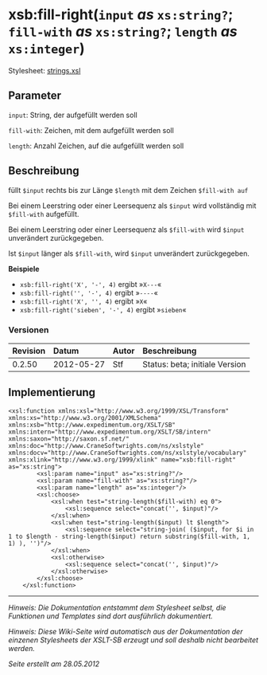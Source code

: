 # xsb:fill-right(`input` _as_ `xs:string?`; `fill-with` _as_ `xs:string?`; `length` _as_ `xs:integer`) #

Stylesheet: [strings.xsl](http://code.google.com/p/xslt-sb/source/browse/trunk/xslt-sb/strings.xsl)

## Parameter ##
`input`: String, der aufgefüllt werden soll


`fill-with`: Zeichen, mit dem aufgefüllt werden soll


`length`: Anzahl Zeichen, auf die aufgefüllt werden soll



## Beschreibung ##
füllt `$input` rechts bis zur Länge `$length` mit dem Zeichen `$fill-with auf`

Bei einem Leerstring oder einer Leersequenz als `$input` wird vollständig mit `$fill-with` aufgefüllt.

Bei einem Leerstring oder einer Leersequenz als `$fill-with` wird `$input` unverändert zurückgegeben.

Ist `$input` länger als `$fill-with`, wird `$input` unverändert zurückgegeben.


**Beispiele**
  * `xsb:fill-right('X', '-', 4)` ergibt »`X---`«
  * `xsb:fill-right('', '-', 4)` ergibt »`----`«
  * `xsb:fill-right('X', '', 4)` ergibt »`X`«
  * `xsb:fill-right('sieben', '-', 4)` ergibt »`sieben`«

### Versionen ###
| Revision | Datum | Autor | Beschreibung |
|:---------|:------|:------|:-------------|
| 0.2.50 | 2012-05-27 | Stf |   Status: beta;   initiale Version   |


## Implementierung ##
```
<xsl:function xmlns:xsl="http://www.w3.org/1999/XSL/Transform" xmlns:xs="http://www.w3.org/2001/XMLSchema" xmlns:xsb="http://www.expedimentum.org/XSLT/SB" xmlns:intern="http://www.expedimentum.org/XSLT/SB/intern" xmlns:saxon="http://saxon.sf.net/" xmlns:doc="http://www.CraneSoftwrights.com/ns/xslstyle" xmlns:docv="http://www.CraneSoftwrights.com/ns/xslstyle/vocabulary" xmlns:xlink="http://www.w3.org/1999/xlink" name="xsb:fill-right" as="xs:string">
		<xsl:param name="input" as="xs:string?"/>
		<xsl:param name="fill-with" as="xs:string?"/>
		<xsl:param name="length" as="xs:integer"/>
		<xsl:choose>
			<xsl:when test="string-length($fill-with) eq 0">
				<xsl:sequence select="concat('', $input)"/>
			</xsl:when>
			<xsl:when test="string-length($input) lt $length">
				<xsl:sequence select="string-join( ($input, for $i in 1 to $length - string-length($input) return substring($fill-with, 1, 1) ), '')"/>
			</xsl:when>
			<xsl:otherwise>
				<xsl:sequence select="concat('', $input)"/>
			</xsl:otherwise>
		</xsl:choose>
	</xsl:function>
```


---


_Hinweis: Die Dokumentation entstammt dem Stylesheet selbst, die Funktionen und Templates sind dort ausführlich dokumentiert._

_Hinweis: Diese Wiki-Seite wird automatisch aus der Dokumentation der einzenen Stylesheets der XSLT-SB erzeugt und soll deshalb nicht bearbeitet werden._

_Seite erstellt am 28.05.2012_
